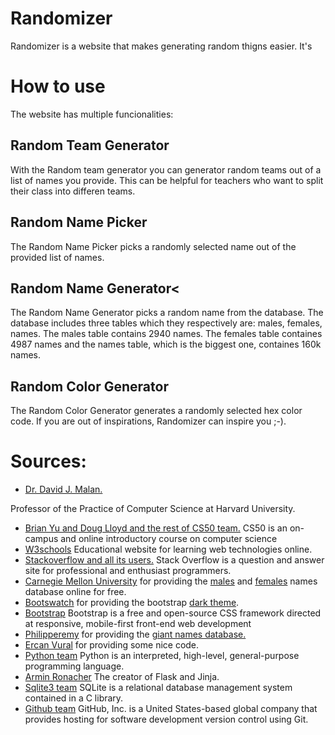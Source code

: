 # Randomizer
Randomizer is a website that makes generating random thigns easier. It's
# How to use
The website has multiple funcionalities:
## Random Team Generator
With the Random team generator you can generator random teams out of a list of names you provide. This can be helpful for teachers who want to split their class into differen teams.
## Random Name Picker
The Random Name Picker picks a randomly selected name out of the provided list of names.
## Random Name Generator<
The Random Name Generator picks a random name from the database. The database includes three tables which they respectively are: males, females, names.
The males table contains 2940 names. The females table containes 4987 names and the names table, which is the biggest one, containes 160k names.
## Random Color Generator
The Random Color Generator generates a randomly selected hex color code. If you are out of inspirations, Randomizer can inspire you ;-).

# Sources:
* [Dr. David J. Malan.](https://cs.harvard.edu/malan/)

Professor of the Practice of Computer Science at Harvard University.
* [Brian Yu and Doug Lloyd and the rest of CS50 team.](https://cs50.harvard.edu/x/2020/)
    CS50 is an on-campus and online introductory course on computer science
* [W3schools](https://www.w3schools.com/)
    Educational website for learning web technologies online.
* [Stackoverflow and all its users.](https://stackoverflow.com/)
    Stack Overflow is a question and answer site for professional and enthusiast programmers.
* [Carnegie Mellon University](https://www.cmu.edu/)
    for providing the [males](http://www.cs.cmu.edu/afs/cs/project/ai-repository/ai/areas/nlp/corpora/names/male.txt) and [females](http://www.cs.cmu.edu/afs/cs/project/ai-repository/ai/areas/nlp/corpora/names/female.txt) names database online for free.
* [Bootswatch](https://bootswatch.com/) for providing the bootstrap [dark theme](https://bootswatch.com/darkly/).
* [Bootstrap](https://getbootstrap.com/)
     Bootstrap is a free and open-source CSS framework directed at responsive, mobile-first front-end web development
* [Philipperemy](https://github.com/philipperemy)
    for providing the [giant names database.](https://github.com/philipperemy/name-dataset/blob/master/names_dataset/first_names.all.txt)
* [Ercan Vural](https://medium.com/@ercanvural.bm)
    for providing some nice code.
* [Python team](https://www.python.org/)
    Python is an interpreted, high-level, general-purpose programming language.
*  [Armin Ronacher](https://github.com/mitsuhiko)
    The creator of Flask and Jinja.
* [Sqlite3 team](https://www.sqlite.org/index.html)
    SQLite is a relational database management system contained in a C library.
* [Github team](https://github.com/)
    GitHub, Inc. is a United States-based global company that provides hosting for software development version control using Git.

